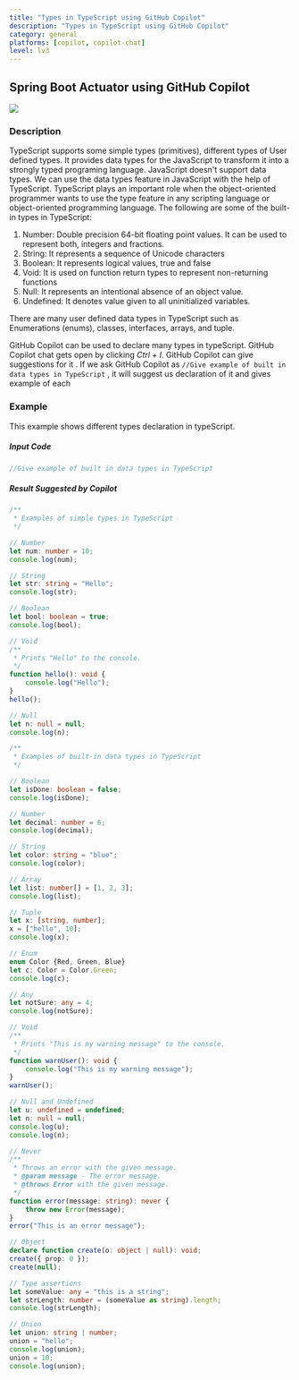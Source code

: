 ```yaml
---
title: "Types in TypeScript using GitHub Copilot"
description: "Types in TypeScript using GitHub Copilot"
category: general
platforms: [copilot, copilot-chat]
level: lv3
---
```

 
## Spring Boot Actuator using GitHub Copilot
[<img src="https://img.shields.io/badge/Lv3-Mature_Best_Practice-brightgreen">](https://github.com/orgs/AI-Native-Development/projects/1/)
 
### Description
TypeScript supports some simple types (primitives), different types of User defined types. It provides data types for the JavaScript to transform it into a strongly typed programing language. JavaScript doesn't support data types. We can use the data types feature in JavaScript with the help of TypeScript. TypeScript plays an important role when the object-oriented programmer wants to use the type feature in any scripting language or object-oriented programming language.
The following are some of the built-in types in TypeScript: 
1. Number: Double precision 64-bit floating point values. It can be used to represent both, integers and fractions.
2. String: It represents a sequence of Unicode characters
3. Boolean: It represents logical values, true and false
4. Void: It is used on function return types to represent non-returning functions
5. Null: It represents an intentional absence of an object value.
6. Undefined: It denotes value given to all uninitialized variables.

There are many user defined data types in TypeScript such as Enumerations (enums), classes, interfaces, arrays, and tuple.

GitHub Copilot can be used to declare many types in typeScript.
GitHub Copilot chat gets open by clicking *Ctrl + I*. GitHub Copilot can give suggestions for it . If we ask GitHub Copilot as `//Give example of built in data types in TypeScript` , it will suggest us declaration of it and gives example of each

### Example
This example shows different types declaration in typeScript.

##### Input Code
```TypeScript
//Give example of built in data types in TypeScript
```


##### Result Suggested by Copilot
```TypeScript
/**
 * Examples of simple types in TypeScript
 */

// Number
let num: number = 10;
console.log(num);

// String
let str: string = "Hello";
console.log(str);

// Boolean
let bool: boolean = true;
console.log(bool);

// Void
/**
 * Prints "Hello" to the console.
 */
function hello(): void {
    console.log("Hello");
}
hello();

// Null
let n: null = null;
console.log(n);

/**
 * Examples of built-in data types in TypeScript
 */

// Boolean
let isDone: boolean = false;
console.log(isDone);

// Number
let decimal: number = 6;
console.log(decimal);

// String
let color: string = "blue";
console.log(color);

// Array
let list: number[] = [1, 2, 3];
console.log(list);

// Tuple
let x: [string, number];
x = ["hello", 10];
console.log(x);

// Enum
enum Color {Red, Green, Blue}
let c: Color = Color.Green;
console.log(c);

// Any
let notSure: any = 4;
console.log(notSure);

// Void
/**
 * Prints "This is my warning message" to the console.
 */
function warnUser(): void {
    console.log("This is my warning message");
}
warnUser();

// Null and Undefined
let u: undefined = undefined;
let n: null = null;
console.log(u);
console.log(n);

// Never
/**
 * Throws an error with the given message.
 * @param message - The error message.
 * @throws Error with the given message.
 */
function error(message: string): never {
    throw new Error(message);
}
error("This is an error message");

// Object
declare function create(o: object | null): void;
create({ prop: 0 });
create(null);

// Type assertions
let someValue: any = "this is a string";
let strLength: number = (someValue as string).length;
console.log(strLength);

// Union
let union: string | number;
union = "hello";
console.log(union);
union = 10;
console.log(union);
```
